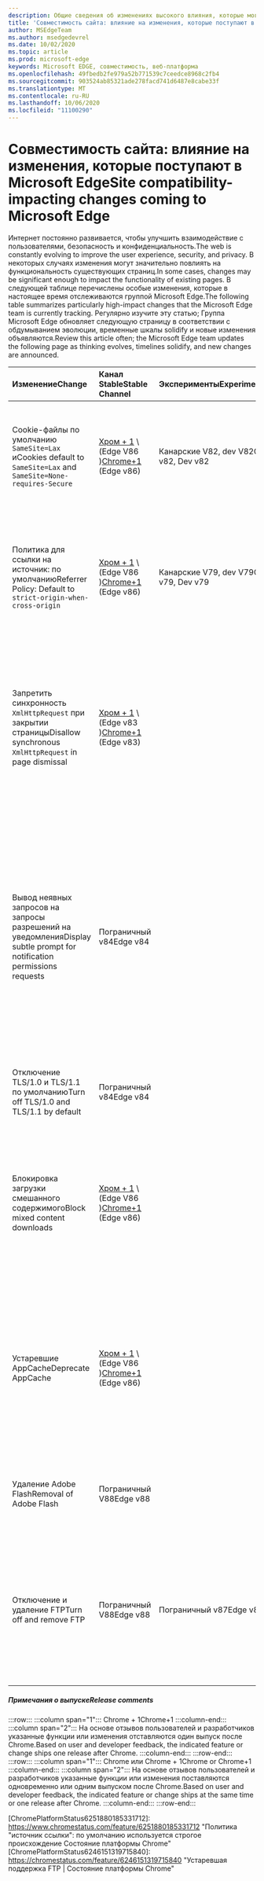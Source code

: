 ```yaml
---
description: Общие сведения об изменениях высокого влияния, которые могут повлиять на совместимость сайтов
title: 'Совместимость сайта: влияние на изменения, которые поступают в Microsoft Edge'
author: MSEdgeTeam
ms.author: msedgedevrel
ms.date: 10/02/2020
ms.topic: article
ms.prod: microsoft-edge
keywords: Microsoft EDGE, совместимость, веб-платформа
ms.openlocfilehash: 49fbedb2fe979a52b771539c7ceedce8968c2fb4
ms.sourcegitcommit: 903524ab85321ade278facd741d6487e8cabe33f
ms.translationtype: MT
ms.contentlocale: ru-RU
ms.lasthandoff: 10/06/2020
ms.locfileid: "11100290"
---
```

# <span data-ttu-id="27496-104">Совместимость сайта: влияние на изменения, которые поступают в Microsoft Edge</span><span class="sxs-lookup"><span data-stu-id="27496-104">Site compatibility-impacting changes coming to Microsoft Edge</span></span>  

<span data-ttu-id="27496-105">Интернет постоянно развивается, чтобы улучшить взаимодействие с пользователями, безопасность и конфиденциальность.</span><span class="sxs-lookup"><span data-stu-id="27496-105">The web is constantly evolving to improve the user experience, security, and privacy.</span></span>  <span data-ttu-id="27496-106">В некоторых случаях изменения могут значительно повлиять на функциональность существующих страниц.</span><span class="sxs-lookup"><span data-stu-id="27496-106">In some cases, changes may be significant enough to impact the functionality of existing pages.</span></span>  <span data-ttu-id="27496-107">В следующей таблице перечислены особые изменения, которые в настоящее время отслеживаются группой Microsoft Edge.</span><span class="sxs-lookup"><span data-stu-id="27496-107">The following table summarizes particularly high-impact changes that the Microsoft Edge team is currently tracking.</span></span>  <span data-ttu-id="27496-108">Регулярно изучите эту статью; Группа Microsoft Edge обновляет следующую страницу в соответствии с обдумыванием эволюции, временные шкалы solidify и новые изменения объявляются.</span><span class="sxs-lookup"><span data-stu-id="27496-108">Review this article often; the Microsoft Edge team updates the following page as thinking evolves, timelines solidify, and new changes are announced.</span></span>  

| <span data-ttu-id="27496-109">Изменение</span><span class="sxs-lookup"><span data-stu-id="27496-109">Change</span></span> | <span data-ttu-id="27496-110">Канал Stable</span><span class="sxs-lookup"><span data-stu-id="27496-110">Stable Channel</span></span> | <span data-ttu-id="27496-111">Эксперименты</span><span class="sxs-lookup"><span data-stu-id="27496-111">Experimentation</span></span> | <span data-ttu-id="27496-112">Дополнительные сведения</span><span class="sxs-lookup"><span data-stu-id="27496-112">Additional information</span></span> |  
|:--- |:--- |:--- |:--- |
| <span data-ttu-id="27496-113">Cookie-файлы по умолчанию `SameSite=Lax` и</span><span class="sxs-lookup"><span data-stu-id="27496-113">Cookies default to `SameSite=Lax` and</span></span> `SameSite=None-requires-Secure` | <span data-ttu-id="27496-114">[Хром + 1](#release-comments) \ (Edge V86 \)</span><span class="sxs-lookup"><span data-stu-id="27496-114">[Chrome+1](#release-comments) \(Edge v86\)</span></span>  | <span data-ttu-id="27496-115">Канарские V82, dev V82</span><span class="sxs-lookup"><span data-stu-id="27496-115">Canary v82, Dev v82</span></span> | <span data-ttu-id="27496-116">Это изменение происходит в проекте Chromium, на котором основывается Microsoft Edge.</span><span class="sxs-lookup"><span data-stu-id="27496-116">This change is happening in the Chromium project, on which Microsoft Edge is based.</span></span>  <span data-ttu-id="27496-117">Чтобы получить дополнительные сведения, в том числе запланированную временную шкалу в Google для этого изменения, перейдите к [элементу состояние платформы Chrome][ChromePlatformStatus5088147346030592].</span><span class="sxs-lookup"><span data-stu-id="27496-117">For more information, including the planned timeline by Google for this change, navigate to the [Chrome Platform Status entry][ChromePlatformStatus5088147346030592].</span></span>  |  
| <span data-ttu-id="27496-118">Политика для ссылки на источник: по умолчанию</span><span class="sxs-lookup"><span data-stu-id="27496-118">Referrer Policy: Default to</span></span> `strict-origin-when-cross-origin` | <span data-ttu-id="27496-119">[Хром + 1](#release-comments) \ (Edge V86 \)</span><span class="sxs-lookup"><span data-stu-id="27496-119">[Chrome+1](#release-comments) \(Edge v86\)</span></span>  | <span data-ttu-id="27496-120">Канарские V79, dev V79</span><span class="sxs-lookup"><span data-stu-id="27496-120">Canary v79, Dev v79</span></span> | <span data-ttu-id="27496-121">Это изменение происходит в проекте Chromium, на котором основывается Microsoft Edge.</span><span class="sxs-lookup"><span data-stu-id="27496-121">This change is happening in the Chromium project, on which Microsoft Edge is based.</span></span>  <span data-ttu-id="27496-122">Чтобы получить дополнительные сведения, в том числе запланированную временную шкалу в Google для этого изменения, перейдите к [элементу состояние платформы Chrome][ChromePlatformStatus6251880185331712].</span><span class="sxs-lookup"><span data-stu-id="27496-122">For more information, including the planned timeline by Google for this change, navigate to the [Chrome Platform Status entry][ChromePlatformStatus6251880185331712].</span></span>  |  
| <span data-ttu-id="27496-123">Запретить синхронность `XmlHttpRequest` при закрытии страницы</span><span class="sxs-lookup"><span data-stu-id="27496-123">Disallow synchronous `XmlHttpRequest` in page dismissal</span></span> | <span data-ttu-id="27496-124">[Хром + 1](#release-comments) \ (Edge v83 \)</span><span class="sxs-lookup"><span data-stu-id="27496-124">[Chrome+1](#release-comments) \(Edge v83\)</span></span> |  | <span data-ttu-id="27496-125">Это изменение происходит в проекте Chromium, на котором основывается Microsoft Edge.</span><span class="sxs-lookup"><span data-stu-id="27496-125">This change is happening in the Chromium project, on which Microsoft Edge is based.</span></span>  <span data-ttu-id="27496-126">Соответствующий хром Microsoft Edge предложит групповую политику, чтобы отключить это изменение до пограничного V88.</span><span class="sxs-lookup"><span data-stu-id="27496-126">Matching Chrome, Microsoft Edge offers a Group Policy to turn off this change until Edge v88.</span></span>  <span data-ttu-id="27496-127">Чтобы получить дополнительные сведения, в том числе запланированную временную шкалу в Google для этого изменения, перейдите к [элементу состояние платформы Chrome][ChromePlatformStatus4664843055398912].</span><span class="sxs-lookup"><span data-stu-id="27496-127">For more information, including the planned timeline by Google for this change, navigate to the [Chrome Platform Status entry][ChromePlatformStatus4664843055398912].</span></span>  |  
| <span data-ttu-id="27496-128">Вывод неявных запросов на запросы разрешений на уведомления</span><span class="sxs-lookup"><span data-stu-id="27496-128">Display subtle prompt for notification permissions requests</span></span> | <span data-ttu-id="27496-129">Пограничный v84</span><span class="sxs-lookup"><span data-stu-id="27496-129">Edge v84</span></span> |  | <span data-ttu-id="27496-130">В ответ на запрос уведомлений в тихом окне отображается слабый значок запроса для разрешений на уведомления о сайтах, запрашиваемых с помощью интерфейса `Notifications` или `Push` API, заменяя полный или стандартный пользовательский интерфейс подсказки для всплывающих подсказок.</span><span class="sxs-lookup"><span data-stu-id="27496-130">Quiet notification requests display a subtle request icon in the address bar for site notification permissions requested using the `Notifications` or `Push` API, replacing the full or standard permission flyout prompt UI.</span></span>  <span data-ttu-id="27496-131">В настоящее время эта функция включена для всех пользователей.</span><span class="sxs-lookup"><span data-stu-id="27496-131">This feature is currently enabled for all users.</span></span>  <span data-ttu-id="27496-132">Чтобы отказаться от запросов на уведомления в тихом режиме, перейдите на `edge://settings/content/notifications` .</span><span class="sxs-lookup"><span data-stu-id="27496-132">To opt out of quiet notification requests, navigate to `edge://settings/content/notifications`.</span></span>  <span data-ttu-id="27496-133">В будущем группа Microsoft Edge может проанализировать повторное включение полного всплывающего уведомления в некоторых сценариях.</span><span class="sxs-lookup"><span data-stu-id="27496-133">In the future, the Microsoft Edge team may explore re-enabling the full flyout notification prompt in some scenarios.</span></span>  |  
| <span data-ttu-id="27496-134">Отключение TLS/1.0 и TLS/1.1 по умолчанию</span><span class="sxs-lookup"><span data-stu-id="27496-134">Turn off TLS/1.0 and TLS/1.1 by default</span></span> | <span data-ttu-id="27496-135">Пограничный v84</span><span class="sxs-lookup"><span data-stu-id="27496-135">Edge v84</span></span> |  | <span data-ttu-id="27496-136">Групповая политика [SSLMinVersion][DeployedEdgePoliciesSSLMinVersion] разрешает повторное включение TLS/1.0 и TLS/1.1; политика остается доступной до появления на краю V90.</span><span class="sxs-lookup"><span data-stu-id="27496-136">The [SSLMinVersion][DeployedEdgePoliciesSSLMinVersion] Group Policy permits re-enabling of TLS/1.0 and TLS/1.1; the policy remains available until Edge v90.</span></span>  |  
| <span data-ttu-id="27496-137">Блокировка загрузки смешанного содержимого</span><span class="sxs-lookup"><span data-stu-id="27496-137">Block mixed content downloads</span></span> | <span data-ttu-id="27496-138">[Хром + 1](#release-comments) \ (Edge V86 \)</span><span class="sxs-lookup"><span data-stu-id="27496-138">[Chrome+1](#release-comments) \(Edge v86\)</span></span>  |  | <span data-ttu-id="27496-139">Это изменение происходит в проекте Chromium, на котором основывается Microsoft Edge.</span><span class="sxs-lookup"><span data-stu-id="27496-139">This change is happening in the Chromium project, on which Microsoft Edge is based.</span></span>  <span data-ttu-id="27496-140">Чтобы получить дополнительные сведения, в том числе запланированную временную шкалу в Google для этого изменения, перейдите к [записи блога о безопасности Google][GoogleBlogSecurity20200206].</span><span class="sxs-lookup"><span data-stu-id="27496-140">For more information, including the planned timeline by Google for this change, navigate to the [Google security blog entry][GoogleBlogSecurity20200206].</span></span>  <span data-ttu-id="27496-141">Расписание выпуска Microsoft для типов файлов, которые нужно предупреждать или блокировать, планируется для одного выхода после Chrome.</span><span class="sxs-lookup"><span data-stu-id="27496-141">The Microsoft rollout schedule on file types to warn or block is planned for one release after Chrome.</span></span>  |  
| <span data-ttu-id="27496-142">Устаревшие AppCache</span><span class="sxs-lookup"><span data-stu-id="27496-142">Deprecate AppCache</span></span> | <span data-ttu-id="27496-143">[Хром + 1](#release-comments) \ (Edge V86 \)</span><span class="sxs-lookup"><span data-stu-id="27496-143">[Chrome+1](#release-comments) \(Edge v86\)</span></span>  |  | <span data-ttu-id="27496-144">Это изменение происходит в проекте Chromium, на котором основывается Microsoft Edge.</span><span class="sxs-lookup"><span data-stu-id="27496-144">This change is happening in the Chromium project, on which Microsoft Edge is based.</span></span>  <span data-ttu-id="27496-145">Дополнительные сведения можно найти в документации по [WebDev][WebDevAppCacheRemoval].</span><span class="sxs-lookup"><span data-stu-id="27496-145">For more information, navigate to the [WebDev documentation][WebDevAppCacheRemoval].</span></span>  <span data-ttu-id="27496-146">Расписание выпуска Microsoft для устаревшей планируется для одного выпуска после Chrome.</span><span class="sxs-lookup"><span data-stu-id="27496-146">The Microsoft rollout schedule for deprecation is planned for one release after Chrome.</span></span>  <span data-ttu-id="27496-147">Запрос [маркера AppCache OriginTrial][AppCacheOriginTrial] позволяет сайтам продолжать использовать устаревший API, пока не появится Edge V90.</span><span class="sxs-lookup"><span data-stu-id="27496-147">Requesting an [AppCache OriginTrial Token][AppCacheOriginTrial] allows sites to continue to use the deprecated API until Edge v90.</span></span>  |  
| <span data-ttu-id="27496-148">Удаление Adobe Flash</span><span class="sxs-lookup"><span data-stu-id="27496-148">Removal of Adobe Flash</span></span> | <span data-ttu-id="27496-149">Пограничный V88</span><span class="sxs-lookup"><span data-stu-id="27496-149">Edge v88</span></span>  |  | <span data-ttu-id="27496-150">Это изменение происходит в проекте Chromium, на котором основывается Microsoft Edge.</span><span class="sxs-lookup"><span data-stu-id="27496-150">This change is happening in the Chromium project, on which Microsoft Edge is based.</span></span>  <span data-ttu-id="27496-151">Для получения дополнительных сведений перейдите к [плану Chromium Adobe Flash][ChromiumFlashRoadmapSupportRemoved].</span><span class="sxs-lookup"><span data-stu-id="27496-151">For more information, navigate to the [Adobe Flash Chromium Roadmap][ChromiumFlashRoadmapSupportRemoved].</span></span>  | 
| <span data-ttu-id="27496-152">Отключение и удаление FTP</span><span class="sxs-lookup"><span data-stu-id="27496-152">Turn off and remove FTP</span></span> | <span data-ttu-id="27496-153">Пограничный V88</span><span class="sxs-lookup"><span data-stu-id="27496-153">Edge v88</span></span>  | <span data-ttu-id="27496-154">Пограничный v87</span><span class="sxs-lookup"><span data-stu-id="27496-154">Edge v87</span></span> | <span data-ttu-id="27496-155">В v87 EDGE поддержка FTP отключена по умолчанию.</span><span class="sxs-lookup"><span data-stu-id="27496-155">In Edge v87, FTP support is turned off by default.</span></span>  <span data-ttu-id="27496-156">В V88 EDGE поддержка FTP удалена.</span><span class="sxs-lookup"><span data-stu-id="27496-156">In Edge v88, FTP support is removed.</span></span>  <span data-ttu-id="27496-157">Это изменение происходит в проекте Chromium, на котором основывается Microsoft Edge.</span><span class="sxs-lookup"><span data-stu-id="27496-157">This change is happening in the Chromium project, on which Microsoft Edge is based.</span></span>  <span data-ttu-id="27496-158">Для получения дополнительных сведений перейдите к [элементу Status платформы Chrome][ChromePlatformStatus6246151319715840].</span><span class="sxs-lookup"><span data-stu-id="27496-158">For more information, navigate to the [Chrome Platform Status Entry][ChromePlatformStatus6246151319715840].</span></span>  |   

##### <span data-ttu-id="27496-159">Примечания о выпуске</span><span class="sxs-lookup"><span data-stu-id="27496-159">Release comments</span></span>  

:::row:::
   :::column span="1":::
      <span data-ttu-id="27496-160">Chrome + 1</span><span class="sxs-lookup"><span data-stu-id="27496-160">Chrome+1</span></span>
   :::column-end:::
   :::column span="2":::
      <span data-ttu-id="27496-161">На основе отзывов пользователей и разработчиков указанные функции или изменения отставляются один выпуск после Chrome.</span><span class="sxs-lookup"><span data-stu-id="27496-161">Based on user and developer feedback, the indicated feature or change ships one release after Chrome.</span></span>
   :::column-end:::
:::row-end:::
:::row:::
   :::column span="1":::
      <span data-ttu-id="27496-162">Chrome или Chrome + 1</span><span class="sxs-lookup"><span data-stu-id="27496-162">Chrome or Chrome+1</span></span>
   :::column-end:::
   :::column span="2":::
      <span data-ttu-id="27496-163">На основе отзывов пользователей и разработчиков указанные функции или изменения поставляются одновременно или одним выпуском после Chrome.</span><span class="sxs-lookup"><span data-stu-id="27496-163">Based on user and developer feedback, the indicated feature or change ships at the same time or one release after Chrome.</span></span>
   :::column-end:::
:::row-end:::

<!-- links -->  

[DeployedEdgePoliciesSSLMinVersion]: /deployedge/microsoft-edge-policies#sslversionmin "SSLVersionMin-Microsoft Edge-Policies | Документы Microsoft"  

[ChromePlatformStatus4664843055398912]: https://www.chromestatus.com/feature/4664843055398912 "Отключить синхронизацию XHR при закрытии страницы JavaScript | Состояние платформы Chrome"  
[ChromePlatformStatus5088147346030592]: https://www.chromestatus.com/feature/5088147346030592 "Файлы cookie по умолчанию SameSite = слабый | Состояние платформы Chrome"  
[ChromePlatformStatus6251880185331712]: https://www.chromestatus.com/feature/6251880185331712 "Политика "источник ссылки": по умолчанию используется строгое происхождение Состояние платформы Chrome"  
[ChromePlatformStatus6246151319715840]: https://chromestatus.com/feature/6246151319715840 "Устаревшая поддержка FTP | Состояние платформы Chrome"

[ChromiumFlashRoadmapSupportRemoved]: https://www.chromium.org/flash-roadmap#TOC-Flash-Support-Removed-from-Chromium-Target:-Chrome-88---Jan-2021- "Поддержка флэш-памяти, удаленная из Chromium (targets: Chrome 88 +-Янв 2021)-Flash-схема | Проекты Chromium"  

[GoogleBlogSecurity20200206]: https://security.googleblog.com/2020/02/protecting-users-from-insecure_6.html "Защита пользователей от небезопасных Скачиваний в Google Chrome-блоге по безопасности Google Online" 

[WebDevAppCacheRemoval]: https://web.dev/appcache-removal/ "Удаление AppCache"
[AppCacheOriginTrial]: https://developers.chrome.com/origintrials/#/view_trial/1776670052997660673 "Маркер AppCache OriginTrial"
